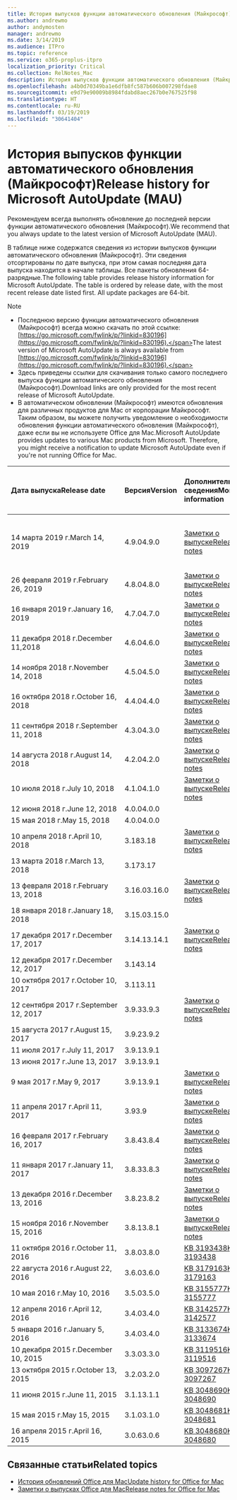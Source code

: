 ```yaml
---
title: История выпусков функции автоматического обновления (Майкрософт)
ms.author: andrewmo
author: andymosten
manager: andrewmo
ms.date: 3/14/2019
ms.audience: ITPro
ms.topic: reference
ms.service: o365-proplus-itpro
localization_priority: Critical
ms.collection: RelNotes_Mac
description: История выпусков функции автоматического обновления (Майкрософт) для ИТ-специалистов
ms.openlocfilehash: a4b0d70349ba1e6dfb8fc587b606b007298fdae8
ms.sourcegitcommit: e9d79e90009b8984fdabd8aec267b0e767525f98
ms.translationtype: HT
ms.contentlocale: ru-RU
ms.lasthandoff: 03/19/2019
ms.locfileid: "30641404"
---
```

# <a name="release-history-for-microsoft-autoupdate-mau"></a><span data-ttu-id="ae022-103">История выпусков функции автоматического обновления (Майкрософт)</span><span class="sxs-lookup"><span data-stu-id="ae022-103">Release history for Microsoft AutoUpdate (MAU)</span></span>
 
<span data-ttu-id="ae022-104">Рекомендуем всегда выполнять обновление до последней версии функции автоматического обновления (Майкрософт).</span><span class="sxs-lookup"><span data-stu-id="ae022-104">We recommend that you always update to the latest version of Microsoft AutoUpdate (MAU).</span></span>

<span data-ttu-id="ae022-p101">В таблице ниже содержатся сведения из истории выпусков функции автоматического обновления (Майкрософт). Эти сведения отсортированы по дате выпуска, при этом самая последняя дата выпуска находится в начале таблицы. Все пакеты обновления 64-разрядные.</span><span class="sxs-lookup"><span data-stu-id="ae022-p101">The following table provides release history information for Microsoft AutoUpdate. The table is ordered by release date, with the most recent release date listed first. All update packages are 64-bit.</span></span>


> [!NOTE]
> - <span data-ttu-id="ae022-108">Последнюю версию функции автоматического обновления (Майкрософт) всегда можно скачать по этой ссылке: [https://go.microsoft.com/fwlink/p/?linkid=830196](https://go.microsoft.com/fwlink/p/?linkid=830196).</span><span class="sxs-lookup"><span data-stu-id="ae022-108">The latest version of Microsoft AutoUpdate is always available from [https://go.microsoft.com/fwlink/p/?linkid=830196](https://go.microsoft.com/fwlink/p/?linkid=830196).</span></span>
> - <span data-ttu-id="ae022-109">Здесь приведены ссылки для скачивания только самого последнего выпуска функции автоматического обновления (Майкрософт).</span><span class="sxs-lookup"><span data-stu-id="ae022-109">Download links are only provided for the most recent release of Microsoft AutoUpdate.</span></span>
> - <span data-ttu-id="ae022-p102">В автоматическом обновлении (Майкрософт) имеются обновления для различных продуктов для Mac от корпорации Майкрософт. Таким образом, вы можете получить уведомление о необходимости обновления функции автоматического обновления (Майкрософт), даже если вы не используете Office для Mac.</span><span class="sxs-lookup"><span data-stu-id="ae022-p102">Microsoft AutoUpdate provides updates to various Mac products from Microsoft. Therefore, you might receive a notification to update Microsoft AutoUpdate even if you're not running Office for Mac.</span></span>
  
|<span data-ttu-id="ae022-112">**Дата выпуска**</span><span class="sxs-lookup"><span data-stu-id="ae022-112">**Release date**</span></span>|<span data-ttu-id="ae022-113">**Версия**</span><span class="sxs-lookup"><span data-stu-id="ae022-113">**Version**</span></span>|<span data-ttu-id="ae022-114">**Дополнительные сведения**</span><span class="sxs-lookup"><span data-stu-id="ae022-114">**More information**</span></span>|<span data-ttu-id="ae022-115">**Ссылка для скачивания пакета обновления**</span><span class="sxs-lookup"><span data-stu-id="ae022-115">**Download link for the update package**</span></span>|
|:-----|:-----|:-----|:-----|
|<span data-ttu-id="ae022-116">14 марта 2019 г.</span><span class="sxs-lookup"><span data-stu-id="ae022-116">March 14, 2019</span></span> <br/>|<span data-ttu-id="ae022-117">4.9.0</span><span class="sxs-lookup"><span data-stu-id="ae022-117">4.9.0</span></span> <br/> | [<span data-ttu-id="ae022-118">Заметки о выпуске</span><span class="sxs-lookup"><span data-stu-id="ae022-118">Release notes</span></span>](release-notes-office-for-mac.md#march-2019-release) <br/> |[<span data-ttu-id="ae022-119">Скачать автоматическое обновление (Майкрософт) версии 4.9.0</span><span class="sxs-lookup"><span data-stu-id="ae022-119">Download MAU 4.8.0</span></span>](https://go.microsoft.com/fwlink/p/?linkid=830196) <br/> |
|<span data-ttu-id="ae022-120">26 февраля 2019 г.</span><span class="sxs-lookup"><span data-stu-id="ae022-120">February 26, 2019</span></span> <br/>|<span data-ttu-id="ae022-121">4.8.0</span><span class="sxs-lookup"><span data-stu-id="ae022-121">4.8.0</span></span> <br/> | [<span data-ttu-id="ae022-122">Заметки о выпуске</span><span class="sxs-lookup"><span data-stu-id="ae022-122">Release notes</span></span>](release-notes-office-for-mac.md#january-2019-release) <br/> |<br/> |
|<span data-ttu-id="ae022-123">16 января 2019 г.</span><span class="sxs-lookup"><span data-stu-id="ae022-123">January 16, 2019</span></span> <br/>|<span data-ttu-id="ae022-124">4.7.0</span><span class="sxs-lookup"><span data-stu-id="ae022-124">4.7.0</span></span> <br/> | [<span data-ttu-id="ae022-125">Заметки о выпуске</span><span class="sxs-lookup"><span data-stu-id="ae022-125">Release notes</span></span>](release-notes-office-for-mac.md#january-2019-release) <br/> | |
|<span data-ttu-id="ae022-126">11 декабря 2018 г.</span><span class="sxs-lookup"><span data-stu-id="ae022-126">December 11,2018</span></span> <br/>|<span data-ttu-id="ae022-127">4.6.0</span><span class="sxs-lookup"><span data-stu-id="ae022-127">4.6.0</span></span> <br/> | [<span data-ttu-id="ae022-128">Заметки о выпуске</span><span class="sxs-lookup"><span data-stu-id="ae022-128">Release notes</span></span>](release-notes-office-for-mac.md#december-2018-release) <br/> ||
|<span data-ttu-id="ae022-129">14 ноября 2018 г.</span><span class="sxs-lookup"><span data-stu-id="ae022-129">November 14, 2018</span></span> <br/> |<span data-ttu-id="ae022-130">4.5.0</span><span class="sxs-lookup"><span data-stu-id="ae022-130">4.5.0</span></span> <br/> |[<span data-ttu-id="ae022-131">Заметки о выпуске</span><span class="sxs-lookup"><span data-stu-id="ae022-131">Release notes</span></span>](release-notes-office-for-mac.md#november-2018-release) <br/> | |
|<span data-ttu-id="ae022-132">16 октября 2018 г.</span><span class="sxs-lookup"><span data-stu-id="ae022-132">October 16, 2018</span></span> <br/> |<span data-ttu-id="ae022-133">4.4.0</span><span class="sxs-lookup"><span data-stu-id="ae022-133">4.4.0</span></span> <br/> |[<span data-ttu-id="ae022-134">Заметки о выпуске</span><span class="sxs-lookup"><span data-stu-id="ae022-134">Release notes</span></span>](release-notes-office-for-mac.md#october-2018-release) <br/> | |
|<span data-ttu-id="ae022-135">11 сентября 2018 г.</span><span class="sxs-lookup"><span data-stu-id="ae022-135">September 11, 2018</span></span>  <br/> |<span data-ttu-id="ae022-136">4.3.0</span><span class="sxs-lookup"><span data-stu-id="ae022-136">4.3.0</span></span>  <br/> |[<span data-ttu-id="ae022-137">Заметки о выпуске</span><span class="sxs-lookup"><span data-stu-id="ae022-137">Release notes</span></span>](release-notes-office-for-mac.md#september-2018-release) <br/> | |
|<span data-ttu-id="ae022-138">14 августа 2018 г.</span><span class="sxs-lookup"><span data-stu-id="ae022-138">August 14, 2018</span></span>  <br/> |<span data-ttu-id="ae022-139">4.2.0</span><span class="sxs-lookup"><span data-stu-id="ae022-139">4.2.0</span></span>  <br/> |[<span data-ttu-id="ae022-140">Заметки о выпуске</span><span class="sxs-lookup"><span data-stu-id="ae022-140">Release notes</span></span>](release-notes-office-for-mac.md#august-2018-release) <br/> | |
|<span data-ttu-id="ae022-141">10 июля 2018 г.</span><span class="sxs-lookup"><span data-stu-id="ae022-141">July 10, 2018</span></span>  <br/> |<span data-ttu-id="ae022-142">4.1.0</span><span class="sxs-lookup"><span data-stu-id="ae022-142">4.1.0</span></span>  <br/> |[<span data-ttu-id="ae022-143">Заметки о выпуске</span><span class="sxs-lookup"><span data-stu-id="ae022-143">Release notes</span></span>](release-notes-office-for-mac.md#july-2018-release) <br/> | |
|<span data-ttu-id="ae022-144">12 июня 2018 г.</span><span class="sxs-lookup"><span data-stu-id="ae022-144">June 12, 2018</span></span>  <br/> |<span data-ttu-id="ae022-145">4.0.0</span><span class="sxs-lookup"><span data-stu-id="ae022-145">4.0.0</span></span>  <br/> |||
|<span data-ttu-id="ae022-146">15 мая 2018 г.</span><span class="sxs-lookup"><span data-stu-id="ae022-146">May 15, 2018</span></span>  <br/> |<span data-ttu-id="ae022-147">4.0.0</span><span class="sxs-lookup"><span data-stu-id="ae022-147">4.0.0</span></span>  <br/> |||
|<span data-ttu-id="ae022-148">10 апреля 2018 г.</span><span class="sxs-lookup"><span data-stu-id="ae022-148">April 10, 2018</span></span>  <br/> |<span data-ttu-id="ae022-149">3.18</span><span class="sxs-lookup"><span data-stu-id="ae022-149">3.18</span></span>  <br/> |[<span data-ttu-id="ae022-150">Заметки о выпуске</span><span class="sxs-lookup"><span data-stu-id="ae022-150">Release notes</span></span>](release-notes-office-for-mac.md#april-2018-release) <br/> ||
|<span data-ttu-id="ae022-151">13 марта 2018 г.</span><span class="sxs-lookup"><span data-stu-id="ae022-151">March 13, 2018</span></span>  <br/> |<span data-ttu-id="ae022-152">3.17</span><span class="sxs-lookup"><span data-stu-id="ae022-152">3.17</span></span>  <br/> |||
|<span data-ttu-id="ae022-153">13 февраля 2018 г.</span><span class="sxs-lookup"><span data-stu-id="ae022-153">February 13, 2018</span></span>  <br/> |<span data-ttu-id="ae022-154">3.16.0</span><span class="sxs-lookup"><span data-stu-id="ae022-154">3.16.0</span></span>  <br/> |[<span data-ttu-id="ae022-155">Заметки о выпуске</span><span class="sxs-lookup"><span data-stu-id="ae022-155">Release notes</span></span>](release-notes-office-for-mac.md#february-2018-release) <br/> | <br/> |
|<span data-ttu-id="ae022-156">18 января 2018 г.</span><span class="sxs-lookup"><span data-stu-id="ae022-156">January 18, 2018</span></span>  <br/> |<span data-ttu-id="ae022-157">3.15.0</span><span class="sxs-lookup"><span data-stu-id="ae022-157">3.15.0</span></span>  <br/> |<br/> |
|<span data-ttu-id="ae022-158">17 декабря 2017 г.</span><span class="sxs-lookup"><span data-stu-id="ae022-158">December 17, 2017</span></span>  <br/> |<span data-ttu-id="ae022-159">3.14.1</span><span class="sxs-lookup"><span data-stu-id="ae022-159">3.14.1</span></span>  <br/> |[<span data-ttu-id="ae022-160">Заметки о выпуске</span><span class="sxs-lookup"><span data-stu-id="ae022-160">Release notes</span></span>](release-notes-office-for-mac.md#december-2017-release) <br/> | <br/> |
|<span data-ttu-id="ae022-161">12 декабря 2017 г.</span><span class="sxs-lookup"><span data-stu-id="ae022-161">December 12, 2017</span></span>  <br/> |<span data-ttu-id="ae022-162">3.14</span><span class="sxs-lookup"><span data-stu-id="ae022-162">3.14</span></span>  <br/> ||  <br/> |
|<span data-ttu-id="ae022-163">10 октября 2017 г.</span><span class="sxs-lookup"><span data-stu-id="ae022-163">October 10, 2017</span></span>  <br/> |<span data-ttu-id="ae022-164">3.11</span><span class="sxs-lookup"><span data-stu-id="ae022-164">3.11</span></span>  <br/> ||<br/> |
|<span data-ttu-id="ae022-165">12 сентября 2017 г.</span><span class="sxs-lookup"><span data-stu-id="ae022-165">September 12, 2017</span></span>  <br/> |<span data-ttu-id="ae022-166">3.9.3</span><span class="sxs-lookup"><span data-stu-id="ae022-166">3.9.3</span></span>  <br/> |[<span data-ttu-id="ae022-167">Заметки о выпуске</span><span class="sxs-lookup"><span data-stu-id="ae022-167">Release notes</span></span>](release-notes-office-for-mac.md#september-2017-release) <br/> |<br/> |
|<span data-ttu-id="ae022-168">15 августа 2017 г.</span><span class="sxs-lookup"><span data-stu-id="ae022-168">August 15, 2017</span></span>  <br/> |<span data-ttu-id="ae022-169">3.9.2</span><span class="sxs-lookup"><span data-stu-id="ae022-169">3.9.2</span></span>  <br/> || <br/> |
|<span data-ttu-id="ae022-170">11 июля 2017 г.</span><span class="sxs-lookup"><span data-stu-id="ae022-170">July 11, 2017</span></span>  <br/> |<span data-ttu-id="ae022-171">3.9.1</span><span class="sxs-lookup"><span data-stu-id="ae022-171">3.9.1</span></span>  <br/> || <br/> |
|<span data-ttu-id="ae022-172">13 июня 2017 г.</span><span class="sxs-lookup"><span data-stu-id="ae022-172">June 13, 2017</span></span>  <br/> |<span data-ttu-id="ae022-173">3.9.1</span><span class="sxs-lookup"><span data-stu-id="ae022-173">3.9.1</span></span>  <br/> || <br/> |
|<span data-ttu-id="ae022-174">9 мая 2017 г.</span><span class="sxs-lookup"><span data-stu-id="ae022-174">May 9, 2017</span></span>  <br/> |<span data-ttu-id="ae022-175">3.9.1</span><span class="sxs-lookup"><span data-stu-id="ae022-175">3.9.1</span></span>  <br/> |[<span data-ttu-id="ae022-176">Заметки о выпуске</span><span class="sxs-lookup"><span data-stu-id="ae022-176">Release notes</span></span>](release-notes-office-for-mac.md#may-2017-release) <br/> | <br/> |
|<span data-ttu-id="ae022-177">11 апреля 2017 г.</span><span class="sxs-lookup"><span data-stu-id="ae022-177">April 11, 2017</span></span>  <br/> |<span data-ttu-id="ae022-178">3.9</span><span class="sxs-lookup"><span data-stu-id="ae022-178">3.9</span></span>  <br/> |[<span data-ttu-id="ae022-179">Заметки о выпуске</span><span class="sxs-lookup"><span data-stu-id="ae022-179">Release notes</span></span>](release-notes-office-for-mac.md#april-2017-release) <br/> |  <br/> |
|<span data-ttu-id="ae022-180">16 февраля 2017 г.</span><span class="sxs-lookup"><span data-stu-id="ae022-180">February 16, 2017</span></span>  <br/> |<span data-ttu-id="ae022-181">3.8.4</span><span class="sxs-lookup"><span data-stu-id="ae022-181">3.8.4</span></span>  <br/> |[<span data-ttu-id="ae022-182">Заметки о выпуске</span><span class="sxs-lookup"><span data-stu-id="ae022-182">Release notes</span></span>](release-notes-office-for-mac.md#february-2017-release) <br/> | <br/> |
|<span data-ttu-id="ae022-183">11 января 2017 г.</span><span class="sxs-lookup"><span data-stu-id="ae022-183">January 11, 2017</span></span>  <br/> |<span data-ttu-id="ae022-184">3.8.3</span><span class="sxs-lookup"><span data-stu-id="ae022-184">3.8.3</span></span>  <br/> |[<span data-ttu-id="ae022-185">Заметки о выпуске</span><span class="sxs-lookup"><span data-stu-id="ae022-185">Release notes</span></span>](release-notes-office-for-mac.md#january-2017-release) <br/> | <br/> |
|<span data-ttu-id="ae022-186">13 декабря 2016 г.</span><span class="sxs-lookup"><span data-stu-id="ae022-186">December 13, 2016</span></span>  <br/> |<span data-ttu-id="ae022-187">3.8.2</span><span class="sxs-lookup"><span data-stu-id="ae022-187">3.8.2</span></span>  <br/> |[<span data-ttu-id="ae022-188">Заметки о выпуске</span><span class="sxs-lookup"><span data-stu-id="ae022-188">Release notes</span></span>](release-notes-office-for-mac.md#december-2016-release) <br/> | <br/> |
|<span data-ttu-id="ae022-189">15 ноября 2016 г.</span><span class="sxs-lookup"><span data-stu-id="ae022-189">November 15, 2016</span></span>  <br/> |<span data-ttu-id="ae022-190">3.8.1</span><span class="sxs-lookup"><span data-stu-id="ae022-190">3.8.1</span></span>  <br/> |[<span data-ttu-id="ae022-191">Заметки о выпуске</span><span class="sxs-lookup"><span data-stu-id="ae022-191">Release notes</span></span>](release-notes-office-for-mac.md#november-2016-release) <br/> | <br/> |
|<span data-ttu-id="ae022-192">11 октября 2016 г.</span><span class="sxs-lookup"><span data-stu-id="ae022-192">October 11, 2016</span></span>  <br/> |<span data-ttu-id="ae022-193">3.8.0</span><span class="sxs-lookup"><span data-stu-id="ae022-193">3.8.0</span></span>  <br/> |[<span data-ttu-id="ae022-194">KB 3193438</span><span class="sxs-lookup"><span data-stu-id="ae022-194">KB 3193438</span></span>](https://support.microsoft.com/kb/3193438) <br/> | <br/> |
|<span data-ttu-id="ae022-195">22 августа 2016 г.</span><span class="sxs-lookup"><span data-stu-id="ae022-195">August 22, 2016</span></span>  <br/> |<span data-ttu-id="ae022-196">3.6.0</span><span class="sxs-lookup"><span data-stu-id="ae022-196">3.6.0</span></span>  <br/> |[<span data-ttu-id="ae022-197">KB 3179163</span><span class="sxs-lookup"><span data-stu-id="ae022-197">KB 3179163</span></span>](https://support.microsoft.com/kb/3179163) <br/> | <br/> |
|<span data-ttu-id="ae022-198">10 мая 2016 г.</span><span class="sxs-lookup"><span data-stu-id="ae022-198">May 10, 2016</span></span>  <br/> |<span data-ttu-id="ae022-199">3.5.0</span><span class="sxs-lookup"><span data-stu-id="ae022-199">3.5.0</span></span>  <br/> |[<span data-ttu-id="ae022-200">KB 3155777</span><span class="sxs-lookup"><span data-stu-id="ae022-200">KB 3155777</span></span>](https://support.microsoft.com/kb/3155777) <br/> | <br/> |
|<span data-ttu-id="ae022-201">12 апреля 2016 г.</span><span class="sxs-lookup"><span data-stu-id="ae022-201">April 12, 2016</span></span>  <br/> |<span data-ttu-id="ae022-202">3.4.0</span><span class="sxs-lookup"><span data-stu-id="ae022-202">3.4.0</span></span>  <br/> |[<span data-ttu-id="ae022-203">KB 3142577</span><span class="sxs-lookup"><span data-stu-id="ae022-203">KB 3142577</span></span>](https://support.microsoft.com/kb/3142577) <br/> | <br/> |
|<span data-ttu-id="ae022-204">5 января 2016 г.</span><span class="sxs-lookup"><span data-stu-id="ae022-204">January 5, 2016</span></span>  <br/> |<span data-ttu-id="ae022-205">3.4.0</span><span class="sxs-lookup"><span data-stu-id="ae022-205">3.4.0</span></span>  <br/> |[<span data-ttu-id="ae022-206">KB 3133674</span><span class="sxs-lookup"><span data-stu-id="ae022-206">KB 3133674</span></span>](https://support.microsoft.com/kb/3133674) <br/> | <br/> |
|<span data-ttu-id="ae022-207">10 декабря 2015 г.</span><span class="sxs-lookup"><span data-stu-id="ae022-207">December 10, 2015</span></span>  <br/> |<span data-ttu-id="ae022-208">3.3.0</span><span class="sxs-lookup"><span data-stu-id="ae022-208">3.3.0</span></span>  <br/> |[<span data-ttu-id="ae022-209">KB 3119516</span><span class="sxs-lookup"><span data-stu-id="ae022-209">KB 3119516</span></span>](https://support.microsoft.com/kb/3119516) <br/> | <br/> |
|<span data-ttu-id="ae022-210">13 октября 2015 г.</span><span class="sxs-lookup"><span data-stu-id="ae022-210">October 13, 2015</span></span>  <br/> |<span data-ttu-id="ae022-211">3.2.0</span><span class="sxs-lookup"><span data-stu-id="ae022-211">3.2.0</span></span>  <br/> |[<span data-ttu-id="ae022-212">KB 3097267</span><span class="sxs-lookup"><span data-stu-id="ae022-212">KB 3097267</span></span>](https://support.microsoft.com/kb/3097267) <br/> | <br/> |
|<span data-ttu-id="ae022-213">11 июня 2015 г.</span><span class="sxs-lookup"><span data-stu-id="ae022-213">June 11, 2015</span></span>  <br/> |<span data-ttu-id="ae022-214">3.1.1</span><span class="sxs-lookup"><span data-stu-id="ae022-214">3.1.1</span></span>  <br/> |[<span data-ttu-id="ae022-215">KB 3048690</span><span class="sxs-lookup"><span data-stu-id="ae022-215">KB 3048690</span></span>](https://support.microsoft.com/kb/3048690) <br/> | <br/> |
|<span data-ttu-id="ae022-216">15 мая 2015 г.</span><span class="sxs-lookup"><span data-stu-id="ae022-216">May 15, 2015</span></span>  <br/> |<span data-ttu-id="ae022-217">3.1.0</span><span class="sxs-lookup"><span data-stu-id="ae022-217">3.1.0</span></span>  <br/> |[<span data-ttu-id="ae022-218">KB 3048681</span><span class="sxs-lookup"><span data-stu-id="ae022-218">KB 3048681</span></span>](https://support.microsoft.com/kb/3048681) <br/> | <br/> |
|<span data-ttu-id="ae022-219">16 апреля 2015 г.</span><span class="sxs-lookup"><span data-stu-id="ae022-219">April 16, 2015</span></span>  <br/> |<span data-ttu-id="ae022-220">3.0.6</span><span class="sxs-lookup"><span data-stu-id="ae022-220">3.0.6</span></span>  <br/> |[<span data-ttu-id="ae022-221">KB 3048680</span><span class="sxs-lookup"><span data-stu-id="ae022-221">KB 3048680</span></span>](https://support.microsoft.com/kb/3048680) <br/> | <br/> |

## <a name="related-topics"></a><span data-ttu-id="ae022-222">Связанные статьи</span><span class="sxs-lookup"><span data-stu-id="ae022-222">Related topics</span></span>

- [<span data-ttu-id="ae022-223">История обновлений Office для Mac</span><span class="sxs-lookup"><span data-stu-id="ae022-223">Update history for Office for Mac</span></span>](update-history-office-for-mac.md)
- [<span data-ttu-id="ae022-224">Заметки о выпусках Office для Mac</span><span class="sxs-lookup"><span data-stu-id="ae022-224">Release notes for Office for Mac</span></span>](release-notes-office-for-mac.md) 